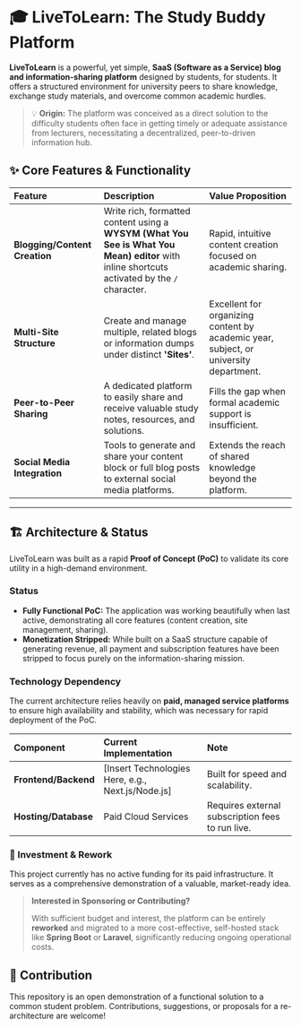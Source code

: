 
# 🎓 LiveToLearn: The Study Buddy Platform

**LiveToLearn** is a powerful, yet simple, **SaaS (Software as a Service) blog and information-sharing platform** designed by students, for students. It offers a structured environment for university peers to share knowledge, exchange study materials, and overcome common academic hurdles.

> 💡 **Origin:** The platform was conceived as a direct solution to the difficulty students often face in getting timely or adequate assistance from lecturers, necessitating a decentralized, peer-to-driven information hub.

## ✨ Core Features & Functionality

| Feature | Description | Value Proposition |
| :--- | :--- | :--- |
| **Blogging/Content Creation** | Write rich, formatted content using a **WYSYM (What You See is What You Mean) editor** with inline shortcuts activated by the `/` character. | Rapid, intuitive content creation focused on academic sharing. |
| **Multi-Site Structure** | Create and manage multiple, related blogs or information dumps under distinct **'Sites'**. | Excellent for organizing content by academic year, subject, or university department. |
| **Peer-to-Peer Sharing** | A dedicated platform to easily share and receive valuable study notes, resources, and solutions. | Fills the gap when formal academic support is insufficient. |
| **Social Media Integration** | Tools to generate and share your content block or full blog posts to external social media platforms. | Extends the reach of shared knowledge beyond the platform. |

---

## 🏗️ Architecture & Status

LiveToLearn was built as a rapid **Proof of Concept (PoC)** to validate its core utility in a high-demand environment.

### Status

* **Fully Functional PoC:** The application was working beautifully when last active, demonstrating all core features (content creation, site management, sharing).
* **Monetization Stripped:** While built on a SaaS structure capable of generating revenue, all payment and subscription features have been stripped to focus purely on the information-sharing mission.

### Technology Dependency

The current architecture relies heavily on **paid, managed service platforms** to ensure high availability and stability, which was necessary for rapid deployment of the PoC.

| Component | Current Implementation | Note |
| :--- | :--- | :--- |
| **Frontend/Backend** | \[Insert Technologies Here, e.g., Next.js/Node.js] | Built for speed and scalability. |
| **Hosting/Database** | Paid Cloud Services | Requires external subscription fees to run live. |

### 🛑 Investment & Rework

This project currently has no active funding for its paid infrastructure. It serves as a comprehensive demonstration of a valuable, market-ready idea.

> **Interested in Sponsoring or Contributing?**
>
> With sufficient budget and interest, the platform can be entirely **reworked** and migrated to a more cost-effective, self-hosted stack like **Spring Boot** or **Laravel**, significantly reducing ongoing operational costs.

## 🤝 Contribution

This repository is an open demonstration of a functional solution to a common student problem. Contributions, suggestions, or proposals for a re-architecture are welcome!
